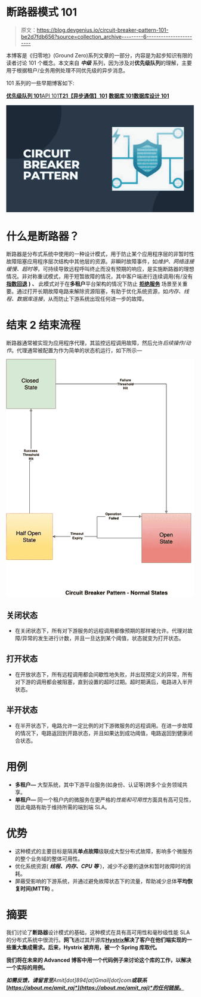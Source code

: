 # 断路器模式 101

> 原文：<https://blog.devgenius.io/circuit-breaker-pattern-101-be2d7fdb656?source=collection_archive---------6----------------------->

本博客是《归零地》(Ground Zero)系列文章的一部分，内容是为起步知识有限的读者讨论 101 个概念。本文来自 ***中级*** 系列，因为涉及对**优先级队列**的理解，主要用于根据租户/业务用例处理不同优先级的异步消息。

101 系列的一些早期博客如下:

[**优先级队列 101**](/priority-queues-101-40eb4f6f5ee9)[API 101](/api-101-773ec501b485)[**T21【异步通信】101**](/async-communication-101-b04d5c95333a) **[数据库 101](/database-101-13d593ec4078)**[**数据库设计 101**](/database-design-101-7c019d69b97f)

![](img/cd27407f5650831abbb3d4e8853c8c2c.png)

# 什么是断路器？

断路器是分布式系统中使用的一种设计模式，用于防止某个应用程序层的非暂时性故障阻塞应用程序层次结构中其他层的资源。非瞬时故障事件，如*维护、网络连接缓慢、超时等*，可持续导致远程呼叫终止而没有预期的响应，是实施断路器的理想情况。非对称重试模式，用于短暂故障的情况，其中客户端进行连续调用(有/没有 [**指数回退**](https://en.wikipedia.org/wiki/Exponential_backoff) **) *、*** 此模式对于在**多租户**平台架构的情况下防止 [**拒绝服务**](https://en.wikipedia.org/wiki/Denial-of-service_attack) 场景至关重要。通过打开长期故障电路来解除资源阻塞，有助于优化系统资源，如*内存、线程、数据库连接*，从而防止下游系统出现任何进一步的故障。

# 结束 2 结束流程

断路器通常被实现为应用程序代理，其监控远程调用故障，然后允许*后续操作/动作*。代理通常被配置为作为简单的状态机运行，如下所示—

![](img/0d274bc54624cdd7fff866ef4bf092b2.png)

## **关闭状态**

*   在关闭状态下，所有对下游服务的远程调用都像预期的那样被允许。代理对故障/异常的发生进行计数，并且一旦达到某个阈值，状态就变为打开状态。

## **打开状态**

*   在开放状态下，所有远程调用都会间歇性地失败，并出现预定义的异常，所有对下游的调用都会被阻塞，直到设置的超时过期。超时期满后，电路进入半开状态。

## **半开状态**

*   在半开状态下，电路允许一定比例的对下游微服务的远程调用。在进一步故障的情况下，电路返回到开路状态，并且如果达到成功阈值，电路返回到健康闭合状态。

# 用例

*   **多租户—** 大型系统，其中下游平台服务(如身份、认证等)跨多个业务领域共享。
*   **单租户—** 同一个租户内的微服务在更严格的*性能和可用性*方面具有高可见性，因此电路有助于维持所需的端到端 SLA。

# 优势

*   这种模式的主要目标是隔离**单点故障**级联成大型分布式故障，影响多个微服务的整个业务域的整体可用性。
*   优化系统资源( ***线程、内存、CPU 等*** )，减少不必要的退休和暂时故障时的消耗。
*   屏蔽受影响的下游系统，并通过避免故障状态下的流量，帮助减少总体**平均恢复时间(MTTR)** 。

# 摘要

我们讨论了**断路器**设计模式的基础，这种模式在具有高可用性和毫秒级性能 SLA 的分布式系统中很流行。**网飞**通过其开源库[**Hystrix**](https://github.com/Netflix/Hystrix/wiki/How-it-Works)**解决了客户在他们端实现的一些重大集成需求。后来，Hystrix 被弃用，被一个 Spring 库取代。**

**我们将在未来的 **Advanced** 博客中用一个代码例子来讨论这个库的工作，以解决一个实际的用例。**

***如需反馈，请留言至****Amit[dot]894[at]Gmail[dot]com****或联系*[*https://about.me/amit_raj*](https://about.me/amit_raj)*的任何链接。***